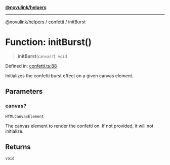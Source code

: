 [**@novulink/helpers**](../../README.md)

***

[@novulink/helpers](../../modules.md) / [confetti](../README.md) / initBurst

# Function: initBurst()

> **initBurst**(`canvas?`): `void`

Defined in: [confetti.ts:88](https://github.com/M-Media-Group/app.novu.link/blob/d43aa75d61cafdf214ab3b4b66ffcaae1fde7b4e/packages/helpers/src/confetti.ts#L88)

Initializes the confetti burst effect on a given canvas element.

## Parameters

### canvas?

`HTMLCanvasElement`

The canvas element to render the confetti on. If not provided, it will not initialize.

## Returns

`void`
